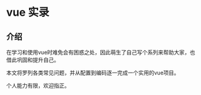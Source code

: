 # vue 实录
## 介绍
在学习和使用vue时难免会有困惑之处，因此萌生了自己写个系列来帮助大家，也借此巩固和提升自己。  

本文将罗列各类常见问题，并从配置到编码逐一完成一个实用的vue项目。  

个人能力有限，欢迎指正。
